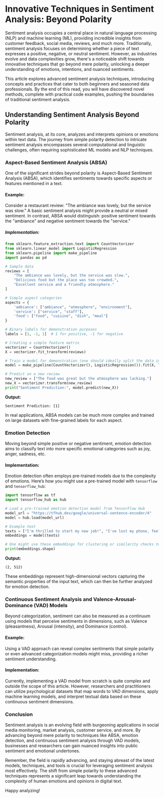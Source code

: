 # Innovative Techniques in Sentiment Analysis: Beyond Polarity

Sentiment analysis occupies a central place in natural language processing (NLP) and machine learning (ML), providing incredible insights from customer feedback, social media, reviews, and much more. Traditionally, sentiment analysis focuses on determining whether a piece of text expresses a positive, negative, or neutral sentiment. However, as industries evolve and data complexities grow, there's a noticeable shift towards innovative techniques that go beyond mere polarity, unlocking a deeper understanding of emotions, intentions, and nuanced sentiments.

This article explores advanced sentiment analysis techniques, introducing concepts and practices that cater to both beginners and seasoned data professionals. By the end of this read, you will have discovered novel methods, complete with practical code examples, pushing the boundaries of traditional sentiment analysis.

## Understanding Sentiment Analysis Beyond Polarity

Sentiment analysis, at its core, analyzes and interprets opinions or emotions within text data. The journey from simple polarity detection to intricate sentiment analysis encompasses several computational and linguistic challenges, often requiring sophisticated ML models and NLP techniques.

### Aspect-Based Sentiment Analysis (ABSA)

One of the significant strides beyond polarity is Aspect-Based Sentiment Analysis (ABSA), which identifies sentiments towards specific aspects or features mentioned in a text.

#### Example:

Consider a restaurant review: "The ambiance was lovely, but the service was slow." A basic sentiment analysis might provide a neutral or mixed sentiment. In contrast, ABSA would distinguish: positive sentiment towards the "ambiance" and negative sentiment towards the "service."

##### Implementation:

```python
from sklearn.feature_extraction.text import CountVectorizer
from sklearn.linear_model import LogisticRegression
from sklearn.pipeline import make_pipeline
import pandas as pd

# Sample data
reviews = [
    "The ambiance was lovely, but the service was slow.",
    "Delicious food but the place was too crowded.",
    "Excellent service and a friendly atmosphere."
]

# Simple aspect categories
aspects = {
    'ambiance': ["ambiance", "atmosphere", "environment"],
    'service': ["service", "staff"],
    'food': ["food", "cuisine", "dish", "meal"]
}

# Binary labels for demonstration purposes
labels = [1, -1, 1]  # 1 for positive, -1 for negative

# Creating a simple feature matrix
vectorizer = CountVectorizer()
X = vectorizer.fit_transform(reviews)

# Train a model for demonstration (one should ideally split the data into training and testing sets)
model = make_pipeline(CountVectorizer(), LogisticRegression()).fit(X, labels)

# Predict on a new review
new_review = ["The food was great but the atmosphere was lacking."]
new_X = vectorizer.transform(new_review)
print("Sentiment Prediction:", model.predict(new_X))
```

**Output:**
```
Sentiment Prediction: [1]
```

In real applications, ABSA models can be much more complex and trained on large datasets with fine-grained labels for each aspect.

### Emotion Detection

Moving beyond simple positive or negative sentiment, emotion detection aims to classify text into more specific emotional categories such as joy, anger, sadness, etc.

#### Implementation:

Emotion detection often employs pre-trained models due to the complexity of emotions. Here’s how you might use a pre-trained model with `tensorflow` and `tensorflow_hub`:

```python
import tensorflow as tf
import tensorflow_hub as hub

# Load a pre-trained emotion detection model from TensorFlow Hub
model_url = "https://tfhub.dev/google/universal-sentence-encoder/4"
model = hub.load(model_url)

# Example text
texts = ["I'm thrilled to start my new job!", "I've lost my phone, feeling so upset."]
embeddings = model(texts)

# One might use these embeddings for clustering or similarity checks to infer emotions. Further fine-tuning could specify emotional details.
print(embeddings.shape)
```

**Output:**
```
(2, 512)
```

These embeddings represent high-dimensional vectors capturing the semantic properties of the input text, which can then be further analyzed for emotion detection.

### Continuous Sentiment Analysis and Valence-Arousal-Dominance (VAD) Models

Beyond categorization, sentiment can also be measured as a continuum using models that perceive sentiments in dimensions, such as Valence (pleasantness), Arousal (intensity), and Dominance (control).

#### Example:

Using a VAD approach can reveal complex sentiments that simple polarity or even advanced categorization models might miss, providing a richer sentiment understanding.

#### Implementation:

Currently, implementing a VAD model from scratch is quite complex and outside the scope of this article. However, researchers and practitioners can utilize psychological datasets that map words to VAD dimensions, apply machine learning models, and interpret textual data based on these continuous sentiment dimensions.

### Conclusion

Sentiment analysis is an evolving field with burgeoning applications in social media monitoring, market analysis, customer service, and more. By advancing beyond mere polarity to techniques like ABSA, emotion detection, and continuous sentiment analysis through VAD models, businesses and researchers can gain nuanced insights into public sentiment and emotional undertones.

Remember, the field is rapidly advancing, and staying abreast of the latest models, techniques, and tools is crucial for leveraging sentiment analysis most effectively. The shift from simple polarity to these advanced techniques represents a significant leap towards understanding the complexity of human emotions and opinions in digital text.

Happy analyzing!